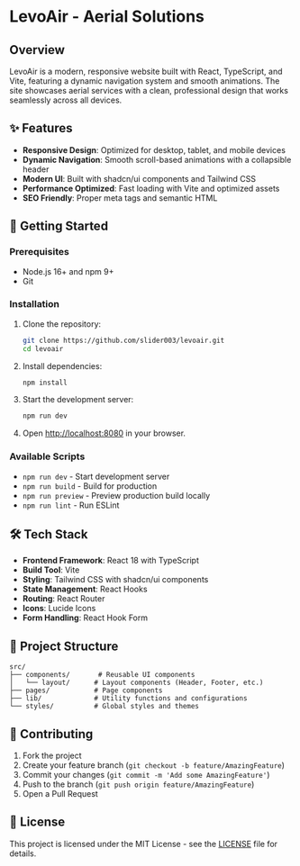 # LevoAir - Aerial Solutions

## Overview

LevoAir is a modern, responsive website built with React, TypeScript, and Vite, featuring a dynamic navigation system and smooth animations. The site showcases aerial services with a clean, professional design that works seamlessly across all devices.

## ✨ Features

- **Responsive Design**: Optimized for desktop, tablet, and mobile devices
- **Dynamic Navigation**: Smooth scroll-based animations with a collapsible header
- **Modern UI**: Built with shadcn/ui components and Tailwind CSS
- **Performance Optimized**: Fast loading with Vite and optimized assets
- **SEO Friendly**: Proper meta tags and semantic HTML

## 🚀 Getting Started

### Prerequisites

- Node.js 16+ and npm 9+
- Git

### Installation

1. Clone the repository:
   ```bash
   git clone https://github.com/slider003/levoair.git
   cd levoair
   ```

2. Install dependencies:
   ```bash
   npm install
   ```

3. Start the development server:
   ```bash
   npm run dev
   ```

4. Open [http://localhost:8080](http://localhost:8080) in your browser.

### Available Scripts

- `npm run dev` - Start development server
- `npm run build` - Build for production
- `npm run preview` - Preview production build locally
- `npm run lint` - Run ESLint

## 🛠️ Tech Stack

- **Frontend Framework**: React 18 with TypeScript
- **Build Tool**: Vite
- **Styling**: Tailwind CSS with shadcn/ui components
- **State Management**: React Hooks
- **Routing**: React Router
- **Icons**: Lucide Icons
- **Form Handling**: React Hook Form

## 📁 Project Structure

```
src/
├── components/       # Reusable UI components
│   └── layout/      # Layout components (Header, Footer, etc.)
├── pages/           # Page components
├── lib/             # Utility functions and configurations
└── styles/          # Global styles and themes
```

## 🤝 Contributing

1. Fork the project
2. Create your feature branch (`git checkout -b feature/AmazingFeature`)
3. Commit your changes (`git commit -m 'Add some AmazingFeature'`)
4. Push to the branch (`git push origin feature/AmazingFeature`)
5. Open a Pull Request

## 📄 License

This project is licensed under the MIT License - see the [LICENSE](LICENSE) file for details.

